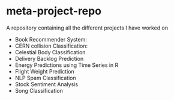# meta-project-repo
A repository containing all the different projects I have worked on 
- Book Recommender System: 
- CERN collision Classification: 
- Celestial Body Classification  
- Delivery Backlog Prediction  
- Energy Predictions using Time Series in R
- Flight Weight Prediction 
- NLP Spam Classification 
- Stock Sentiment Analysis  
- Song Classification 
